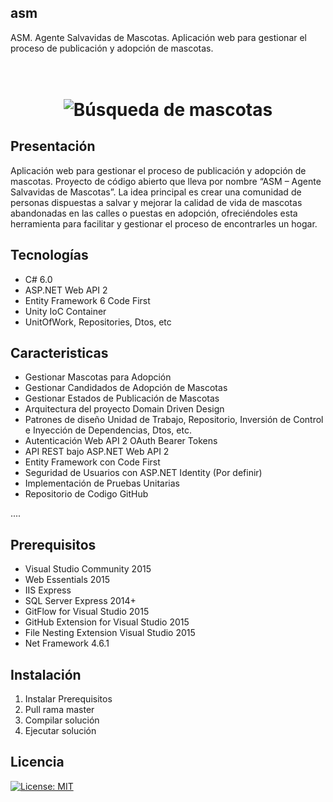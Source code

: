## asm
ASM. Agente Salvavidas de Mascotas. Aplicación web para gestionar el proceso de publicación y adopción de mascotas.

<h1 align="center">
	<br>
	<img src="https://uialberto.files.wordpress.com/2017/01/portadaasm.jpg" alt="Búsqueda de mascotas">
	<br>
</h1>

## Presentación
Aplicación web para gestionar el proceso de publicación y adopción de mascotas. Proyecto de código abierto que lleva por nombre “ASM – Agente Salvavidas de Mascotas”. La idea principal es crear una comunidad de personas dispuestas a salvar y mejorar la calidad de vida de mascotas abandonadas en las calles o puestas en adopción, ofreciéndoles esta herramienta para facilitar y gestionar el proceso de encontrarles un hogar.

## Tecnologías

- C# 6.0
- ASP.NET Web API 2
- Entity Framework 6 Code First
- Unity IoC Container
- UnitOfWork, Repositories, Dtos, etc


## Caracteristicas
- Gestionar Mascotas para Adopción
- Gestionar Candidados de Adopción de Mascotas
- Gestionar Estados de Publicación de Mascotas
- Arquitectura del proyecto Domain Driven Design
- Patrones de diseño Unidad de Trabajo, Repositorio, Inversión de Control e Inyección de Dependencias, Dtos, etc.
- Autenticación Web API 2 OAuth Bearer Tokens
- API REST bajo ASP.NET Web API 2
- Entity Framework con Code First
- Seguridad de Usuarios con ASP.NET Identity (Por definir)
- Implementación de Pruebas Unitarias
- Repositorio de Codigo GitHub

....

## Prerequisitos
- Visual Studio Community 2015
- Web Essentials 2015
- IIS Express
- SQL Server Express 2014+
- GitFlow for Visual Studio 2015
- GitHub Extension for Visual Studio 2015
- File Nesting Extension Visual Studio 2015
- Net Framework 4.6.1

## Instalación
1. Instalar Prerequisitos
2. Pull rama master
3. Compilar solución
4. Ejecutar solución



## Licencia

[![License: MIT](https://img.shields.io/badge/License-MIT-yellow.svg)](https://opensource.org/licenses/MIT)
